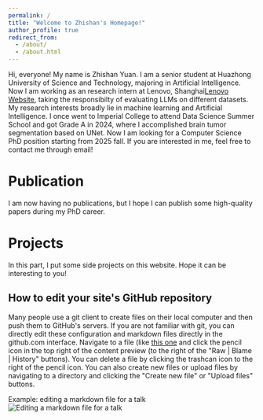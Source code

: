 ```yaml
---
permalink: /
title: "Welcome to Zhishan's Homepage!"
author_profile: true
redirect_from: 
  - /about/
  - /about.html
---
```


Hi, everyone! My name is Zhishan Yuan. I am a senior student at Huazhong University of Science and Technology, majoring in Artificial Intelligence. Now I am working as an research intern at Lenovo, Shanghai[Lenovo Website](https://www.lenovofuturecenter.com/overview/shanghai), taking the responsibilty of evaluating LLMs on different datasets. My research interests broadly lie in machine learning and Artificial Intelligence. I once went to Imperial College to attend Data Science Summer School and got Grade A in 2024, where I accomplished brain tumor segmentation based on UNet. Now I am looking for a Computer Science PhD position starting from 2025 fall. If you are interested in me, feel free to contact me through email! 

Publication
======
I am now having no publications, but I hope I can publish some high-quality papers during my PhD career.

Projects
======
In this part, I put some side projects on this website. Hope it can be interesting to you!

How to edit your site's GitHub repository
------
Many people use a git client to create files on their local computer and then push them to GitHub's servers. If you are not familiar with git, you can directly edit these configuration and markdown files directly in the github.com interface. Navigate to a file (like [this one](https://github.com/academicpages/academicpages.github.io/blob/master/_talks/2012-03-01-talk-1.md) and click the pencil icon in the top right of the content preview (to the right of the "Raw | Blame | History" buttons). You can delete a file by clicking the trashcan icon to the right of the pencil icon. You can also create new files or upload files by navigating to a directory and clicking the "Create new file" or "Upload files" buttons. 

Example: editing a markdown file for a talk
![Editing a markdown file for a talk](/images/editing-talk.png)
